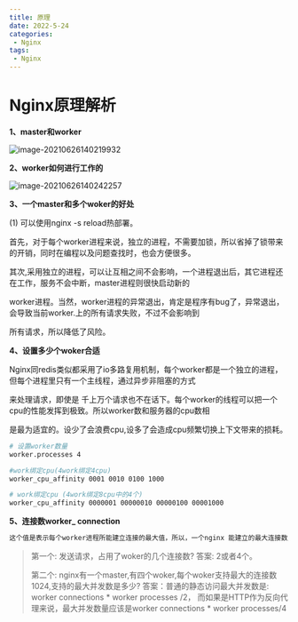 ```yaml
---
title: 原理
date: 2022-5-24
categories:
 - Nginx
tags:
 - Nginx
---
```


# Nginx原理解析

**1、master和worker**

![image-20210626140219932](https://www.itdu.tech/image//image-20210626140219932.png)

**2、worker如何进行工作的**

![image-20210626140242257](https://www.itdu.tech/image//image-20210626140242257.png)

**3、一个master和多个woker的好处**

(1) 可以使用nginx -s reload热部署。

首先，对于每个worker进程来说，独立的进程，不需要加锁，所以省掉了锁带来的开销，同时在编程以及问题查找时，也会方便很多。

其次,采用独立的进程，可以让互相之间不会影响，一个进程退出后，其它进程还在工作，服务不会中断，master进程则很快启动新的

worker进程。当然，worker进程的异常退出，肯定是程序有bug了，异常退出，会导致当前worker.上的所有请求失败，不过不会影响到

所有请求，所以降低了风险。

**4、设置多少个woker合适**

Nginx同redis类似都采用了io多路复用机制，每个worker都是一个独立的进程， 但每个进程里只有一个主线程，通过异步非阻塞的方式

来处理请求，即使是 千上万个请求也不在话下。每个worker的线程可以把一个cpu的性能发挥到极致。所以worker数和服务器的cpu数相

是最为适宜的。设少了会浪费cpu,设多了会造成cpu频繁切换上下文带来的损耗。

```bash
# 设置worker数量
worker.processes 4 

#work绑定cpu(4work绑定4cpu)
worker_cpu_affinity 0001 0010 0100 1000

# work绑定cpu (4work绑定8cpu中的4个)
worker_cpu_affinity 0000001 00000010 00000100 00001000
```

**5、连接数worker_ connection**

```bash
这个值是表示每个worker进程所能建立连接的最大值，所以，一个nginx 能建立的最大连接数，应该是worker.connections * worker processes。当然，这里说的是最大连接数，对于HTTP 请求本地资源来说，能够支持的最大并发数量是worker.connections * worker processes,如果是支持http1.1的浏览器每次访问要占两个连接，所以普通的静态访问最大并发数是: worker.connections * worker.processes / 2, 而如果是HTTP作为反向代理来说，最大并发数量应该是worker.connections * worker_proceses/4. 因为作为反向代理服务器，每个并发会建立与客户端的连接和与后端服务的连接，会占用两个连接.
```

>   第一个: 发送请求，占用了woker的几个连接数?
>   答案: 2或者4个。
>
>   第二个: nginx有一个master,有四个woker,每个woker支持最大的连接数1024,支持的最大并发数是多少?
>   答案：普通的静态访问最大并发数是: worker connections * worker processes /2，
>   而如果是HTTP作为反向代理来说，最大并发数量应该是worker connections * worker processes/4
